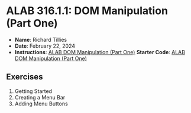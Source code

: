 # ALAB 316.1.1: DOM Manipulation (Part One)

* **Name**: Richard Tillies
* **Date**: February 22, 2024
* **Instructions**: []() [ALAB DOM Manipulation (Part One)](alab-dom-manipulation-part1.pdf)
**Starter Code**: [ALAB DOM Manipulation (Part One)](https://www.canva.com/link?target=https%3A%2F%2Fcodesandbox.io%2Fs%2Falab-dom-manipulation-part-one-p58d6q&design=DAFriiiv6ao&accessRole=viewer&linkSource=document)

## Exercises

1. Getting Started
1. Creating a Menu Bar
1. Adding Menu Buttons
